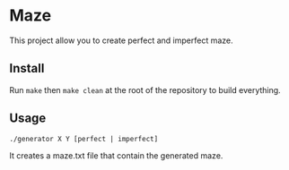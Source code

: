 # Maze
This project allow you to create perfect and imperfect maze.

## Install
Run `make` then `make clean` at the root of the repository to build everything.

## Usage
`./generator X Y [perfect | imperfect]`

It creates a maze.txt file that contain the generated maze.

